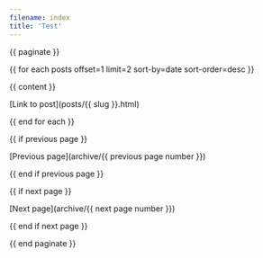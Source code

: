 ```yaml
---
filename: index
title: 'Test'
---
```


{{ paginate }}

{{ for each posts offset=1 limit=2 sort-by=date sort-order=desc }}

{{ content }}

[Link to post](posts/{{ slug }}.html)

{{ end for each }}

{{ if previous page }}

[Previous page](archive/{{ previous page number }})

{{ end if previous page }}

{{ if next page }}

[Next page](archive/{{ next page number }})

{{ end if next page }}

{{ end paginate }}